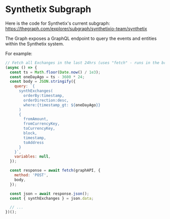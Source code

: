 # Synthetix Subgraph

Here is the code for Synthetix's current subgraph: https://thegraph.com/explorer/subgraph/synthetixio-team/synthetix

The Graph exposes a GraphQL endpoint to query the events and entities within the Synthetix system.

For example:

```javascript
// Fetch all Exchanges in the last 24hrs (uses "fetch" - runs in the browser)
(async () => {
  const ts = Math.floor(Date.now() / 1e3);
  const oneDayAgo = ts - 3600 * 24;
  const body = JSON.stringify({
    query: `{
      synthExchanges(
        orderBy:timestamp,
        orderDirection:desc,
        where:{timestamp_gt: ${oneDayAgo}}
      )
      {
        fromAmount,
        fromCurrencyKey,
        toCurrencyKey,
        block,
        timestamp,
        toAddress
      }
    }`,
    variables: null,
  });

  const response = await fetch(graphAPI, {
    method: 'POST',
    body,
  });

  const json = await response.json();
  const { synthExchanges } = json.data;

  // ...
})();
```
